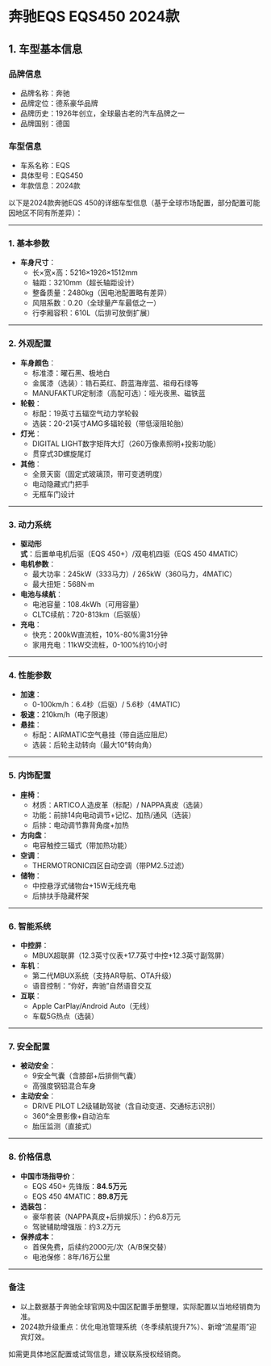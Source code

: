 
# 奔驰EQS EQS450 2024款
## 1. 车型基本信息
### 品牌信息
- 品牌名称：奔驰
- 品牌定位：德系豪华品牌
- 品牌历史：1926年创立，全球最古老的汽车品牌之一
- 品牌国别：德国

### 车型信息
- 车系名称：EQS
- 具体型号：EQS450
- 年款信息：2024款

以下是2024款奔驰EQS 450的详细车型信息（基于全球市场配置，部分配置可能因地区不同有所差异）：

---

### **1. 基本参数**
- **车身尺寸**：  
  - 长×宽×高：5216×1926×1512mm  
  - 轴距：3210mm（超长轴距设计）  
  - 整备质量：2480kg（因电池配置略有差异）  
  - 风阻系数：0.20（全球量产车最低之一）  
  - 行李厢容积：610L（后排可放倒扩展）  

---

### **2. 外观配置**
- **车身颜色**：  
  - 标准漆：曜石黑、极地白  
  - 金属漆（选装）：锆石英红、蔚蓝海岸蓝、祖母石绿等  
  - MANUFAKTUR定制漆（高配可选）：哑光夜黑、磁铁蓝  
- **轮毂**：  
  - 标配：19英寸五辐空气动力学轮毂  
  - 选装：20-21英寸AMG多辐轮毂（带低滚阻轮胎）  
- **灯光**：  
  - DIGITAL LIGHT数字矩阵大灯（260万像素照明+投影功能）  
  - 贯穿式3D螺旋尾灯  
- **其他**：  
  - 全景天窗（固定式玻璃顶，带可变透明度）  
  - 电动隐藏式门把手  
  - 无框车门设计  

---

### **3. 动力系统**
- **驱动形式**：后置单电机后驱（EQS 450+）/双电机四驱（EQS 450 4MATIC）  
- **电机参数**：  
  - 最大功率：245kW（333马力）/ 265kW（360马力，4MATIC）  
  - 最大扭矩：568N·m  
- **电池与续航**：  
  - 电池容量：108.4kWh（可用容量）  
  - CLTC续航：720-813km（后驱版）  
- **充电**：  
  - 快充：200kW直流桩，10%-80%需31分钟  
  - 家用充电：11kW交流桩，0-100%约10小时  

---

### **4. 性能参数**
- **加速**：  
  - 0-100km/h：6.4秒（后驱）/ 5.6秒（4MATIC）  
- **极速**：210km/h（电子限速）  
- **悬挂**：  
  - 标配：AIRMATIC空气悬挂（带自适应阻尼）  
  - 选装：后轮主动转向（最大10°转向角）  

---

### **5. 内饰配置**
- **座椅**：  
  - 材质：ARTICO人造皮革（标配）/ NAPPA真皮（选装）  
  - 功能：前排14向电动调节+记忆、加热/通风（选装）  
  - 后排：电动调节靠背角度+加热  
- **方向盘**：  
  - 电容触控三辐式（带加热功能）  
- **空调**：  
  - THERMOTRONIC四区自动空调（带PM2.5过滤）  
- **储物**：  
  - 中控悬浮式储物台+15W无线充电  
  - 后排扶手隐藏杯架  

---

### **6. 智能系统**
- **中控屏**：  
  - MBUX超联屏（12.3英寸仪表+17.7英寸中控+12.3英寸副驾屏）  
- **车机**：  
  - 第二代MBUX系统（支持AR导航、OTA升级）  
  - 语音控制：“你好，奔驰”自然语音交互  
- **互联**：  
  - Apple CarPlay/Android Auto（无线）  
  - 车载5G热点（选装）  

---

### **7. 安全配置**
- **被动安全**：  
  - 9安全气囊（含膝部+后排侧气囊）  
  - 高强度钢铝混合车身  
- **主动安全**：  
  - DRIVE PILOT L2级辅助驾驶（含自动变道、交通标志识别）  
  - 360°全景影像+自动泊车  
  - 胎压监测（直接式）  

---

### **8. 价格信息**
- **中国市场指导价**：  
  - EQS 450+ 先锋版：**84.5万元**  
  - EQS 450 4MATIC：**89.8万元**  
- **选装包**：  
  - 豪华套装（NAPPA真皮+后排娱乐）：约6.8万元  
  - 驾驶辅助增强版：约3.2万元  
- **保养成本**：  
  - 首保免费，后续约2000元/次（A/B保交替）  
  - 电池保修：8年/16万公里  

---

### **备注**  
- 以上数据基于奔驰全球官网及中国区配置手册整理，实际配置以当地经销商为准。  
- 2024款升级重点：优化电池管理系统（冬季续航提升7%）、新增“流星雨”迎宾灯效。  

如需更具体地区配置或试驾信息，建议联系授权经销商。

